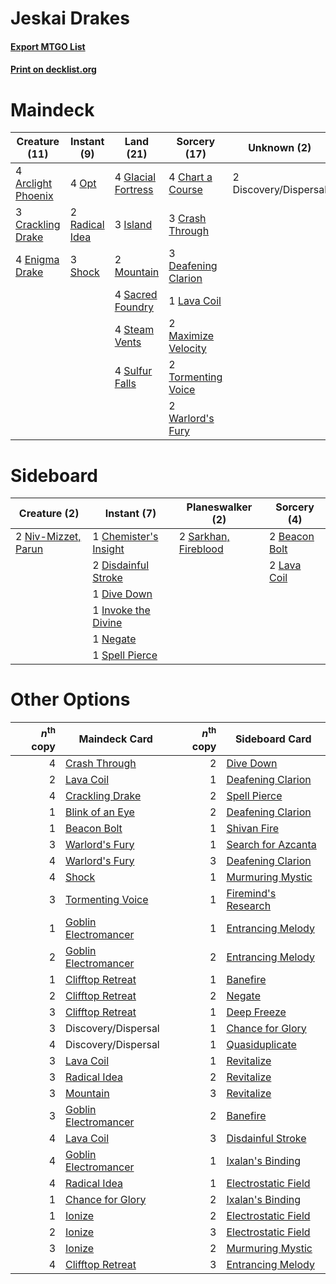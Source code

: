 # Jeskai Drakes

#### [Export MTGO List](../collection/Jeskai%20Drakes/Jeskai%20Drakes.txt)
#### [Print on decklist.org](http://decklist.org/?deckmain=4%09Arclight%20Phoenix%0A4%09Chart%20a%20Course%0A3%09Crackling%20Drake%0A3%09Crash%20Through%0A3%09Deafening%20Clarion%0A2%09Discovery/Dispersal%0A4%09Enigma%20Drake%0A4%09Glacial%20Fortress%0A3%09Island%0A1%09Lava%20Coil%0A2%09Maximize%20Velocity%0A2%09Mountain%0A4%09Opt%0A2%09Radical%20Idea%0A4%09Sacred%20Foundry%0A3%09Shock%0A4%09Steam%20Vents%0A4%09Sulfur%20Falls%0A2%09Tormenting%20Voice%0A2%09Warlord's%20Fury&deckside=2%09Beacon%20Bolt%0A1%09Chemister's%20Insight%0A2%09Disdainful%20Stroke%0A1%09Dive%20Down%0A1%09Invoke%20the%20Divine%0A2%09Lava%20Coil%0A1%09Negate%0A2%09Niv-Mizzet,%20Parun%0A2%09Sarkhan,%20Fireblood%0A1%09Spell%20Pierce)
# Maindeck

|                                        Creature (11)                                        |                                       Instant (9)                                       |                                          Land (21)                                          |                                         Sorcery (17)                                         |     Unknown (2)     |
|---------------------------------------------------------------------------------------------|-----------------------------------------------------------------------------------------|---------------------------------------------------------------------------------------------|----------------------------------------------------------------------------------------------|---------------------|
|4 [Arclight Phoenix](http://gatherer.wizards.com/Pages/Card/Details.aspx?multiverseid=452841)|4 [Opt](http://gatherer.wizards.com/Pages/Card/Details.aspx?multiverseid=435217)         |4 [Glacial Fortress](http://gatherer.wizards.com/Pages/Card/Details.aspx?multiverseid=435416)|4 [Chart a Course](http://gatherer.wizards.com/Pages/Card/Details.aspx?multiverseid=435200)   |2 Discovery/Dispersal|
|3 [Crackling Drake](http://gatherer.wizards.com/Pages/Card/Details.aspx?multiverseid=452913) |2 [Radical Idea](http://gatherer.wizards.com/Pages/Card/Details.aspx?multiverseid=452802)|3 [Island](http://gatherer.wizards.com/Pages/Card/Details.aspx?multiverseid=439602)          |3 [Crash Through](http://gatherer.wizards.com/Pages/Card/Details.aspx?multiverseid=447269)    |                     |
|4 [Enigma Drake](http://gatherer.wizards.com/Pages/Card/Details.aspx?multiverseid=447352)    |3 [Shock](http://gatherer.wizards.com/Pages/Card/Details.aspx?multiverseid=386365)       |2 [Mountain](http://gatherer.wizards.com/Pages/Card/Details.aspx?multiverseid=439604)        |3 [Deafening Clarion](http://gatherer.wizards.com/Pages/Card/Details.aspx?multiverseid=452915)|                     |
|                                                                                             |                                                                                         |4 [Sacred Foundry](http://gatherer.wizards.com/Pages/Card/Details.aspx?multiverseid=405106)  |1 [Lava Coil](http://gatherer.wizards.com/Pages/Card/Details.aspx?multiverseid=452858)        |                     |
|                                                                                             |                                                                                         |4 [Steam Vents](http://gatherer.wizards.com/Pages/Card/Details.aspx?multiverseid=405109)     |2 [Maximize Velocity](http://gatherer.wizards.com/Pages/Card/Details.aspx?multiverseid=452861)|                     |
|                                                                                             |                                                                                         |4 [Sulfur Falls](http://gatherer.wizards.com/Pages/Card/Details.aspx?multiverseid=241987)    |2 [Tormenting Voice](http://gatherer.wizards.com/Pages/Card/Details.aspx?multiverseid=438716) |                     |
|                                                                                             |                                                                                         |                                                                                             |2 [Warlord's Fury](http://gatherer.wizards.com/Pages/Card/Details.aspx?multiverseid=443039)   |                     |


# Sideboard

|                                         Creature (2)                                         |                                          Instant (7)                                           |                                       Planeswalker (2)                                        |                                      Sorcery (4)                                       |
|----------------------------------------------------------------------------------------------|------------------------------------------------------------------------------------------------|-----------------------------------------------------------------------------------------------|----------------------------------------------------------------------------------------|
|2 [Niv-Mizzet, Parun](http://gatherer.wizards.com/Pages/Card/Details.aspx?multiverseid=452942)|1 [Chemister's Insight](http://gatherer.wizards.com/Pages/Card/Details.aspx?multiverseid=452782)|2 [Sarkhan, Fireblood](http://gatherer.wizards.com/Pages/Card/Details.aspx?multiverseid=447290)|2 [Beacon Bolt](http://gatherer.wizards.com/Pages/Card/Details.aspx?multiverseid=452904)|
|                                                                                              |2 [Disdainful Stroke](http://gatherer.wizards.com/Pages/Card/Details.aspx?multiverseid=446776)  |                                                                                               |2 [Lava Coil](http://gatherer.wizards.com/Pages/Card/Details.aspx?multiverseid=452858)  |
|                                                                                              |1 [Dive Down](http://gatherer.wizards.com/Pages/Card/Details.aspx?multiverseid=435205)          |                                                                                               |                                                                                        |
|                                                                                              |1 [Invoke the Divine](http://gatherer.wizards.com/Pages/Card/Details.aspx?multiverseid=447152)  |                                                                                               |                                                                                        |
|                                                                                              |1 [Negate](http://gatherer.wizards.com/Pages/Card/Details.aspx?multiverseid=447135)             |                                                                                               |                                                                                        |
|                                                                                              |1 [Spell Pierce](http://gatherer.wizards.com/Pages/Card/Details.aspx?multiverseid=425876)       |                                                                                               |                                                                                        |


# Other Options

|*n*<sup>th</sup> copy|                                         Maindeck Card                                         |*n*<sup>th</sup> copy|                                        Sideboard Card                                        |
|--------------------:|-----------------------------------------------------------------------------------------------|--------------------:|----------------------------------------------------------------------------------------------|
|                    4|[Crash Through](http://gatherer.wizards.com/Pages/Card/Details.aspx?multiverseid=447269)       |                    2|[Dive Down](http://gatherer.wizards.com/Pages/Card/Details.aspx?multiverseid=435205)          |
|                    2|[Lava Coil](http://gatherer.wizards.com/Pages/Card/Details.aspx?multiverseid=452858)           |                    1|[Deafening Clarion](http://gatherer.wizards.com/Pages/Card/Details.aspx?multiverseid=452915)  |
|                    4|[Crackling Drake](http://gatherer.wizards.com/Pages/Card/Details.aspx?multiverseid=452913)     |                    2|[Spell Pierce](http://gatherer.wizards.com/Pages/Card/Details.aspx?multiverseid=425876)       |
|                    1|[Blink of an Eye](http://gatherer.wizards.com/Pages/Card/Details.aspx?multiverseid=442934)     |                    2|[Deafening Clarion](http://gatherer.wizards.com/Pages/Card/Details.aspx?multiverseid=452915)  |
|                    1|[Beacon Bolt](http://gatherer.wizards.com/Pages/Card/Details.aspx?multiverseid=452904)         |                    1|[Shivan Fire](http://gatherer.wizards.com/Pages/Card/Details.aspx?multiverseid=443030)        |
|                    3|[Warlord's Fury](http://gatherer.wizards.com/Pages/Card/Details.aspx?multiverseid=443039)      |                    1|[Search for Azcanta](http://gatherer.wizards.com/Pages/Card/Details.aspx?multiverseid=435226) |
|                    4|[Warlord's Fury](http://gatherer.wizards.com/Pages/Card/Details.aspx?multiverseid=443039)      |                    3|[Deafening Clarion](http://gatherer.wizards.com/Pages/Card/Details.aspx?multiverseid=452915)  |
|                    4|[Shock](http://gatherer.wizards.com/Pages/Card/Details.aspx?multiverseid=386365)               |                    1|[Murmuring Mystic](http://gatherer.wizards.com/Pages/Card/Details.aspx?multiverseid=452795)   |
|                    3|[Tormenting Voice](http://gatherer.wizards.com/Pages/Card/Details.aspx?multiverseid=438716)    |                    1|[Firemind's Research](http://gatherer.wizards.com/Pages/Card/Details.aspx?multiverseid=452921)|
|                    1|[Goblin Electromancer](http://gatherer.wizards.com/Pages/Card/Details.aspx?multiverseid=425991)|                    1|[Entrancing Melody](http://gatherer.wizards.com/Pages/Card/Details.aspx?multiverseid=435207)  |
|                    2|[Goblin Electromancer](http://gatherer.wizards.com/Pages/Card/Details.aspx?multiverseid=425991)|                    2|[Entrancing Melody](http://gatherer.wizards.com/Pages/Card/Details.aspx?multiverseid=435207)  |
|                    1|[Clifftop Retreat](http://gatherer.wizards.com/Pages/Card/Details.aspx?multiverseid=241980)    |                    1|[Banefire](http://gatherer.wizards.com/Pages/Card/Details.aspx?multiverseid=397676)           |
|                    2|[Clifftop Retreat](http://gatherer.wizards.com/Pages/Card/Details.aspx?multiverseid=241980)    |                    2|[Negate](http://gatherer.wizards.com/Pages/Card/Details.aspx?multiverseid=447135)             |
|                    3|[Clifftop Retreat](http://gatherer.wizards.com/Pages/Card/Details.aspx?multiverseid=241980)    |                    1|[Deep Freeze](http://gatherer.wizards.com/Pages/Card/Details.aspx?multiverseid=442938)        |
|                    3|Discovery/Dispersal                                                                            |                    1|[Chance for Glory](http://gatherer.wizards.com/Pages/Card/Details.aspx?multiverseid=452909)   |
|                    4|Discovery/Dispersal                                                                            |                    1|[Quasiduplicate](http://gatherer.wizards.com/Pages/Card/Details.aspx?multiverseid=452801)     |
|                    3|[Lava Coil](http://gatherer.wizards.com/Pages/Card/Details.aspx?multiverseid=452858)           |                    1|[Revitalize](http://gatherer.wizards.com/Pages/Card/Details.aspx?multiverseid=447171)         |
|                    3|[Radical Idea](http://gatherer.wizards.com/Pages/Card/Details.aspx?multiverseid=452802)        |                    2|[Revitalize](http://gatherer.wizards.com/Pages/Card/Details.aspx?multiverseid=447171)         |
|                    3|[Mountain](http://gatherer.wizards.com/Pages/Card/Details.aspx?multiverseid=439604)            |                    3|[Revitalize](http://gatherer.wizards.com/Pages/Card/Details.aspx?multiverseid=447171)         |
|                    3|[Goblin Electromancer](http://gatherer.wizards.com/Pages/Card/Details.aspx?multiverseid=425991)|                    2|[Banefire](http://gatherer.wizards.com/Pages/Card/Details.aspx?multiverseid=397676)           |
|                    4|[Lava Coil](http://gatherer.wizards.com/Pages/Card/Details.aspx?multiverseid=452858)           |                    3|[Disdainful Stroke](http://gatherer.wizards.com/Pages/Card/Details.aspx?multiverseid=446776)  |
|                    4|[Goblin Electromancer](http://gatherer.wizards.com/Pages/Card/Details.aspx?multiverseid=425991)|                    1|[Ixalan's Binding](http://gatherer.wizards.com/Pages/Card/Details.aspx?multiverseid=435168)   |
|                    4|[Radical Idea](http://gatherer.wizards.com/Pages/Card/Details.aspx?multiverseid=452802)        |                    1|[Electrostatic Field](http://gatherer.wizards.com/Pages/Card/Details.aspx?multiverseid=452847)|
|                    1|[Chance for Glory](http://gatherer.wizards.com/Pages/Card/Details.aspx?multiverseid=452909)    |                    2|[Ixalan's Binding](http://gatherer.wizards.com/Pages/Card/Details.aspx?multiverseid=435168)   |
|                    1|[Ionize](http://gatherer.wizards.com/Pages/Card/Details.aspx?multiverseid=452929)              |                    2|[Electrostatic Field](http://gatherer.wizards.com/Pages/Card/Details.aspx?multiverseid=452847)|
|                    2|[Ionize](http://gatherer.wizards.com/Pages/Card/Details.aspx?multiverseid=452929)              |                    3|[Electrostatic Field](http://gatherer.wizards.com/Pages/Card/Details.aspx?multiverseid=452847)|
|                    3|[Ionize](http://gatherer.wizards.com/Pages/Card/Details.aspx?multiverseid=452929)              |                    2|[Murmuring Mystic](http://gatherer.wizards.com/Pages/Card/Details.aspx?multiverseid=452795)   |
|                    4|[Clifftop Retreat](http://gatherer.wizards.com/Pages/Card/Details.aspx?multiverseid=241980)    |                    3|[Entrancing Melody](http://gatherer.wizards.com/Pages/Card/Details.aspx?multiverseid=435207)  |

